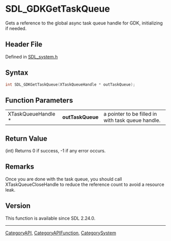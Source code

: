 # SDL_GDKGetTaskQueue

Gets a reference to the global async task queue handle for GDK, initializing if needed.

## Header File

Defined in [SDL_system.h](https://github.com/libsdl-org/SDL/blob/SDL2/include/SDL_system.h)

## Syntax

```c
int SDL_GDKGetTaskQueue(XTaskQueueHandle * outTaskQueue);
```

## Function Parameters

|                    |                  |                                                   |
| ------------------ | ---------------- | ------------------------------------------------- |
| XTaskQueueHandle * | **outTaskQueue** | a pointer to be filled in with task queue handle. |

## Return Value

(int) Returns 0 if success, -1 if any error occurs.

## Remarks

Once you are done with the task queue, you should call
XTaskQueueCloseHandle to reduce the reference count to avoid a resource
leak.

## Version

This function is available since SDL 2.24.0.

----
[CategoryAPI](CategoryAPI), [CategoryAPIFunction](CategoryAPIFunction), [CategorySystem](CategorySystem)


